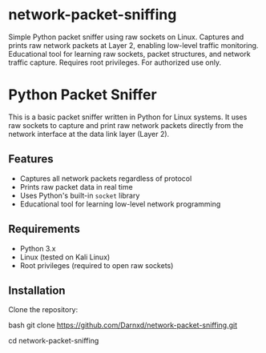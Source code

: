 # network-packet-sniffing
Simple Python packet sniffer using raw sockets on Linux. Captures and prints raw network packets at Layer 2, enabling low-level traffic monitoring. Educational tool for learning raw sockets, packet structures, and network traffic capture. Requires root privileges. For authorized use only.

# Python Packet Sniffer

This is a basic packet sniffer written in Python for Linux systems. It uses raw sockets to capture and print raw network packets directly from the network interface at the data link layer (Layer 2).

## Features

- Captures all network packets regardless of protocol  
- Prints raw packet data in real time  
- Uses Python's built-in `socket` library  
- Educational tool for learning low-level network programming

## Requirements

- Python 3.x  
- Linux (tested on Kali Linux)  
- Root privileges (required to open raw sockets)

## Installation

Clone the repository:

bash
git clone https://github.com/Darnxd/network-packet-sniffing.git

cd network-packet-sniffing

